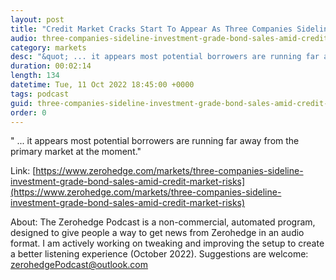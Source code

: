 ```yaml
---
layout: post
title: "Credit Market Cracks Start To Appear As Three Companies Sideline Investment Grade Bond Sales"
audio: three-companies-sideline-investment-grade-bond-sales-amid-credit-market-risks-0
category: markets
desc: "&quot; ... it appears most potential borrowers are running far away from the primary market at the moment.&quot; "
duration: 00:02:14
length: 134
datetime: Tue, 11 Oct 2022 18:45:00 +0000
tags: podcast
guid: three-companies-sideline-investment-grade-bond-sales-amid-credit-market-risks-0
order: 0
---
```

&quot; ... it appears most potential borrowers are running far away from the primary market at the moment.&quot; 

Link: [https://www.zerohedge.com/markets/three-companies-sideline-investment-grade-bond-sales-amid-credit-market-risks](https://www.zerohedge.com/markets/three-companies-sideline-investment-grade-bond-sales-amid-credit-market-risks)

About: The Zerohedge Podcast is a non-commercial, automated program, designed to give people a way to get news from Zerohedge in an audio format.  I am actively working on tweaking and improving the setup to create a better listening experience (October 2022).  Suggestions are welcome: [zerohedgePodcast@outlook.com](mailto:zerohedgePodcast@outlook.com)